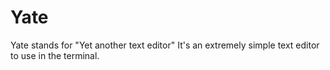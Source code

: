 # Yate
Yate stands for "Yet another text editor"
It's an extremely simple text editor to use in the terminal.